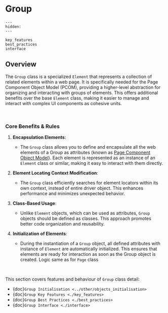 # Group

```{toctree}
---
hidden:
---

key_features
best_practices
interface
```

## Overview

The `Group` class is a specialized `Element` that represents a collection of related elements within a web page. 
It is specifically needed for the Page Component Object Model (PCOM), providing a higher-level abstraction for 
organizing and interacting with groups of elements. This offers additional benefits over the base `Element` class,
making it easier to manage and interact with complex UI components as cohesive units.

<br>

### Core Benefits & Rules

1. **Encapsulation Elements**:
   - The `Group` class allows you to define and encapsulate all the web elements of a Group as attributes (known as [Page Component Object Model](https://www.selenium.dev/documentation/test_practices/encouraged/page_object_models/#page-component-objects)). Each element is represented as an instance of an `Element` class or similar, making it easy to interact with them directly.

2. **Element Locating Context Modification**:
   - The `Group` class efficiently searches for element locators within its own context, instead of entire driver object. This enhances performance and minimizes unexpected behavior.
 
3. **Class-Based Usage**:
   - Unlike `Element` objects, which can be used as attributes, `Group` objects should be defined as classes. This approach promotes better code organization and reusability.

4. **Initialization of Elements**:
   - During the instantiation of a `Group` object, all defined attributes with instance of `Element` are automatically initialized. This ensures that elements are ready for interaction as soon as the Group object is created. Logic same as for `Page` class

<br>

This section covers features and behaviour of `Group` class detail:
- {doc}`Group Initialisation <../other/objects_initialisation>`
- {doc}`Group Key Features <./key_features>`
- {doc}`Group Best Practices <./best_practices>`
- {doc}`Group Interface <./interface>`
